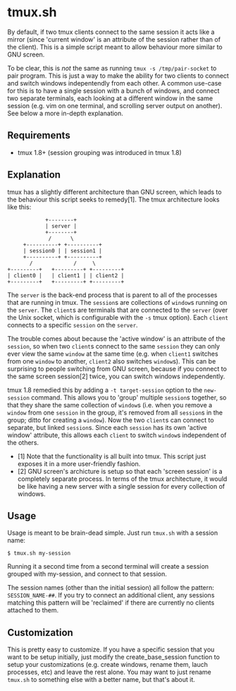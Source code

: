 # tmux.sh

By default, if two tmux clients connect to the same session it acts like a
mirror (since 'current window' is an attribute of the session rather than of
the client). This is a simple script meant to allow behaviour more similar to
GNU screen.

To be clear, this is *not* the same as running `tmux -s /tmp/pair-socket` to
pair program. This is just a way to make the ability for two clients to connect
and switch windows indepentendly from each other. A common use-case for this is
to have a single session with a bunch of windows, and connect two separate
terminals, each looking at a different window in the same session (e.g. vim on
one terminal, and scrolling server output on another). See below a more
in-depth explanation.

## Requirements

* tmux 1.8+ (session grouping was introduced in tmux 1.8)

## Explanation

tmux has a slightly different architecture than GNU screen, which leads to the
behaviour this script seeks to remedy[1]. The tmux architecture looks like this:

                +--------+
                | server |
                +--------+
                 /      \
         +----------+ +----------+
         | session0 | | session1 |
         +----------+ +----------+
           /             /     \
    +---------+   +---------+ +---------+
    | client0 |   | client1 | | client2 |
    +---------+   +---------+ +---------+

The `server` is the back-end process that is parent to all of the processes
that are running in tmux. The `session`s are collections of `window`s running
on the `server`. The `client`s are terminals that are connected to the `server`
(over the Unix socket, which is configurable with the `-s` tmux option). Each
`client` connects to a specific `session` on the `server`.

The trouble comes about because the 'active window' is an attribute of the
`session`, so when two `client`s connect to the same `session` they can only
ever view the same `window` at the same time (e.g. when `client1` switches from
one `window` to another, `client2` also switches `window`s). This can be
surprising to people switching from GNU screen, because if you connect to the
same screen session[2] twice, you can switch windows independently.

tmux 1.8 remedied this by adding a `-t target-session` option to the
`new-session` command. This allows you to 'group' multiple `session`s together,
so that they share the same collection of `window`s (i.e. when you remove a
`window` from one `session` in the group, it's removed from all `session`s in
the group; ditto for creating a `window`). Now the two `client`s can connect to
separate, but linked `session`s. Since each `session` has its own 'active
window' attribute, this allows each `client` to switch `window`s independent of
the others.

 - [1] Note that the functionality is all built into tmux. This script just exposes it in a more user-friendly fashion.
 - [2] GNU screen's archicture is setup so that each 'screen session' is a completely separate process. In terms of the tmux architecture, it would be like having a new server with a single session for every collection of windows.

## Usage

Usage is meant to be brain-dead simple. Just run `tmux.sh` with a session name:

    $ tmux.sh my-session

Running it a second time from a second terminal will create a session grouped
with my-session, and connect to that session.

The session names (other than the initial session) all follow the pattern:
`SESSION_NAME-##`. If you try to connect an additional client, any sessions
matching this pattern will be 'reclaimed' if there are currently no clients
attached to them.

## Customization

This is pretty easy to customize. If you have a specific session that you want
to be setup initially, just modify the create_base_session function to setup
your customizations (e.g. create windows, rename them, lauch processes, etc)
and leave the rest alone. You may want to just rename `tmux.sh` to something
else with a better name, but that's about it.
